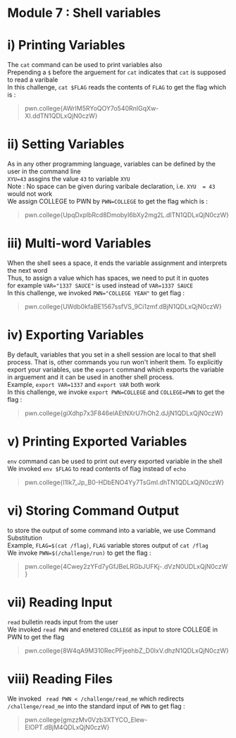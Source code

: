 # Module 7 : Shell variables
# i) Printing Variables
The `cat` command can be used to print variables also <br>
Prepending a `$` before the arguement for `cat` indicates that `cat` is supposed to read a varibale <br>
In this challenge, `cat $FLAG` reads the contents of `FLAG` to get the flag which is :
> pwn.college{AWrIM5RYoQOY7o540RnIGqXw-XI.ddTN1QDLxQjN0czW}

# ii) Setting Variables
As in any other programming language, variables can be defined by the user in the command line <br>
`XYU=43` assgins the value `43` to variable `XYU` <br>
Note : No space can be given during varibale declaration, i.e. `XYU  = 43` would not work <br>
We assign COLLEGE to PWN by `PWN=COLLEGE` to get the flag which is :
>pwn.college{UpqDxplbRcd8DmobyI6bXy2mg2L.dlTN1QDLxQjN0czW}

# iii) Multi-word Variables
When the shell sees a space, it ends the variable assignment and interprets the next word <br>
Thus, to assign a value which has spaces, we need to put it in quotes <br>
for example `VAR="1337 SAUCE"` is used instead of `VAR=1337 SAUCE` <br>
In this challenge, we invoked `PWN="COLLEGE YEAH"` to get flag : 
>pwn.college{UWdb0kfaBE1567ssfVS_9Ci1zmf.dBjN1QDLxQjN0czW}

# iv) Exporting Variables
By default, variables that you set in a shell session are local to that shell process. That is, other commands you run won't inherit them. To explicitly export your variables, use the `export` command which exports the variable in arguement and it can be used in another shell process. <br>
Example, `export VAR=1337` and `export VAR` both work <br>
In this challenge, we invoke `export PWN=COLLEGE` and `COLLEGE=PWN` to get the flag :
>pwn.college{giXdhp7x3F846elAEtNXrU7hOh2.dJjN1QDLxQjN0czW}


# v) Printing Exported Variables
`env` command can be used to print out every exported variable in the shell <br>
We invoked `env $FLAG` to read contents of flag instead of `echo` <br>
>pwn.college{I1Ik7_Jp_B0-HDbENO4Yy7TsGmI.dhTN1QDLxQjN0czW}

# vi) Storing Command Output
to store the output of some command into a variable, we use Command Substitution <br>
Example, `FLAG=$(cat /flag)`, `FLAG` variable stores output of `cat /flag` <br>
We invoke  `PWN=$(/challenge/run)` to get the flag :
>pwn.college{4Cwey2zYFd7yGfJBeLRGbJUFKj-.dVzN0UDLxQjN0czW}

# vii) Reading Input
`read` bulletin reads input from the user <br>
We invoked `read PWN` and enetered `COLLEGE` as input to store COLLEGE in PWN to get the flag <br> 
>pwn.college{8W4qA9M310RecPFjeehbZ_D0IxV.dhzN1QDLxQjN0czW}

# viii) Reading Files
We invoked ` read PWN < /challenge/read_me` which redirects `/challenge/read_me` into the standard input of `PWN` 
to get flag : 
>pwn.college{gmzzMv0Vzb3XTYCO_Elew-ElOPT.dBjM4QDLxQjN0czW}
